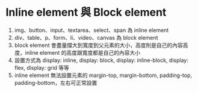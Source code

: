 # Inline element 與 Block element

1. img、button、input、textarea、select、span 為 inline element
2. div、table、p、form、li、video、canvas 為 block element
3. block element 會盡量撐大到寬度到父元素的大小，高度則是自己的內容高度，inline element 的高度跟寬度都是自己的內容大小
4. 設置方式為 display: inline, display: block, display: inline-block, display: flex, display: grid 等等
5. inline element 無法設置元素的 margin-top, margin-bottom, padding-top, padding-bottom，左右可正常設置
